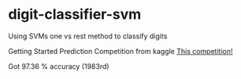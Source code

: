 # digit-classifier-svm
Using SVMs one vs rest method to classify digits

Getting Started Prediction Competition from kaggle [This competition!](https://www.kaggle.com/c/digit-recognizer)

Got 97.36 % accuracy (1983rd)
